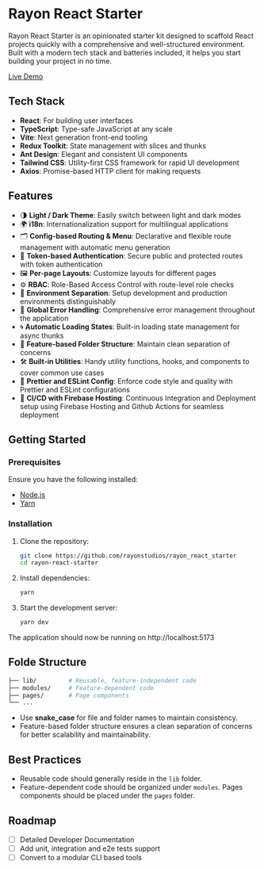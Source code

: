 # Rayon React Starter

Rayon React Starter is an opinionated starter kit designed to scaffold React projects quickly with a comprehensive and well-structured environment. Built with a modern tech stack and batteries included, it helps you start building your project in no time.

[Live Demo](https://rayon-react-starter.onrender.com/)

## Tech Stack

- **React**: For building user interfaces
- **TypeScript**: Type-safe JavaScript at any scale
- **Vite**: Next generation front-end tooling
- **Redux Toolkit**: State management with slices and thunks
- **Ant Design**: Elegant and consistent UI components
- **Tailwind CSS**: Utility-first CSS framework for rapid UI development
- **Axios**: Promise-based HTTP client for making requests

## Features

- 🌗 **Light / Dark Theme**: Easily switch between light and dark modes
- 🌍 **i18n**: Internationalization support for multilingual applications
- 🗂 **Config-based Routing & Menu**: Declarative and flexible route management with automatic menu generation
- 🔐 **Token-based Authentication**: Secure public and protected routes with token authentication
- 🖼 **Per-page Layouts**: Customize layouts for different pages
- ⚙️ **RBAC**: Role-Based Access Control with route-level role checks
- 🔄 **Environment Separation**: Setup development and production environments distinguishably
- 🚦 **Global Error Handling**: Comprehensive error management throughout the application
- 🌀 **Automatic Loading States**: Built-in loading state management for async thunks
- 📂 **Feature-based Folder Structure**: Maintain clean separation of concerns
- 🛠 **Built-in Utilities**: Handy utility functions, hooks, and components to cover common use cases
- 🧹 **Prettier and ESLint Config**: Enforce code style and quality with Prettier and ESLint configurations
- 🚀 **CI/CD with Firebase Hosting**: Continuous Integration and Deployment setup using Firebase Hosting and Github Actions for seamless deployment

## Getting Started

### Prerequisites

Ensure you have the following installed:

- [Node.js](https://nodejs.org/)
- [Yarn](https://classic.yarnpkg.com/)

### Installation

1. Clone the repository:
    ```bash
    git clone https://github.com/rayonstudios/rayon_react_starter
    cd rayon-react-starter
    ```
2. Install dependencies:
    ```bash
    yarn
    ```
3. Start the development server:
    ```bash
    yarn dev
    ```

The application should now be running on http://localhost:5173

## Folde Structure

```bash
├── lib/         # Reusable, feature-independent code
├── modules/     # Feature-dependent code
├── pages/       # Page components
└── ...
```

- Use **snake_case** for file and folder names to maintain consistency.
- Feature-based folder structure ensures a clean separation of concerns for better scalability and maintainability.

## Best Practices

- Reusable code should generally reside in the `lib` folder.
- Feature-dependent code should be organized under `modules`.
Pages components should be placed under the `pages` folder.

## Roadmap

- [ ] Detailed Developer Documentation
- [ ] Add unit, integration and e2e tests support
- [ ] Convert to a modular CLI based tools
